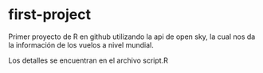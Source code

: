 # first-project
Primer proyecto de R en github utilizando la api de open sky, la cual nos da la información de los vuelos a nivel mundial.

Los detalles se encuentran en el archivo script.R
